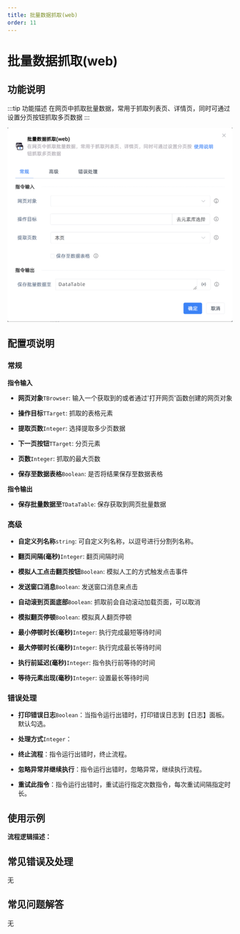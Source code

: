 ```yaml
---
title: 批量数据抓取(web)
order: 11
---
```


# 批量数据抓取(web)

## 功能说明

:::tip 功能描述
在网页中抓取批量数据，常用于抓取列表页、详情页，同时可通过设置分页按钮抓取多页数据
:::

![批量数据抓取(web)](../../../assets/批量数据抓取(web)_command.png)

## 配置项说明

### 常规

**指令输入**

- **网页对象**`TBrowser`: 输入一个获取到的或者通过'打开网页'函数创建的网页对象

- **操作目标**`TTarget`: 抓取的表格元素

- **提取页数**`Integer`: 选择提取多少页数据

- **下一页按钮**`TTarget`: 分页元素

- **页数**`Integer`: 抓取的最大页数

- **保存至数据表格**`Boolean`: 是否将结果保存至数据表格


**指令输出**

- **保存批量数据至**`TDataTable`: 保存获取到网页批量数据

### 高级

- **自定义列名称**`string`: 可自定义列名称，以逗号进行分割列名称。

- **翻页间隔(毫秒)**`Integer`: 翻页间隔时间

- **模拟人工点击翻页按钮**`Boolean`: 模拟人工的方式触发点击事件

- **发送窗口消息**`Boolean`: 发送窗口消息来点击

- **自动滚到页面底部**`Boolean`: 抓取前会自动滚动加载页面，可以取消

- **模拟翻页停顿**`Boolean`: 模拟真人翻页停顿

- **最小停顿时长(毫秒)**`Integer`: 执行完成最短等待时间

- **最大停顿时长(毫秒)**`Integer`: 执行完成最长等待时间

- **执行前延迟(毫秒)**`Integer`: 指令执行前等待的时间

- **等待元素出现(毫秒)**`Integer`: 设置最长等待时间

### 错误处理

- **打印错误日志**`Boolean`：当指令运行出错时，打印错误日志到【日志】面板。默认勾选。

- **处理方式**`Integer`：

 - **终止流程**：指令运行出错时，终止流程。

 - **忽略异常并继续执行**：指令运行出错时，忽略异常，继续执行流程。

 - **重试此指令**：指令运行出错时，重试运行指定次数指令，每次重试间隔指定时长。

## 使用示例

**流程逻辑描述：** 

## 常见错误及处理

无

## 常见问题解答

无

